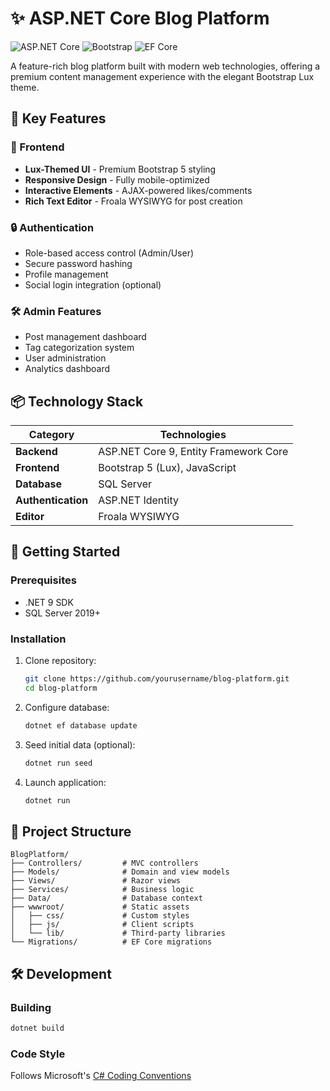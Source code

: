 
# ✨ ASP.NET Core Blog Platform

![ASP.NET Core](https://img.shields.io/badge/ASP.NET_Core-6.0+-512BD4?logo=dotnet)
![Bootstrap](https://img.shields.io/badge/Bootstrap-5.2-Lux_Theme-7952B3)
![EF Core](https://img.shields.io/badge/Entity_Framework-7.0-512BD4)

A feature-rich blog platform built with modern web technologies, offering a premium content management experience with the elegant Bootstrap Lux theme.

## 🌟 Key Features

### 🎨 Frontend
- **Lux-Themed UI** - Premium Bootstrap 5 styling
- **Responsive Design** - Fully mobile-optimized
- **Interactive Elements** - AJAX-powered likes/comments
- **Rich Text Editor** - Froala WYSIWYG for post creation

### 🔒 Authentication
- Role-based access control (Admin/User)
- Secure password hashing
- Profile management
- Social login integration (optional)

### 🛠️ Admin Features
- Post management dashboard
- Tag categorization system
- User administration
- Analytics dashboard

## 📦 Technology Stack

| Category          | Technologies                          |
|-------------------|---------------------------------------|
| **Backend**       | ASP.NET Core 9, Entity Framework Core |
| **Frontend**      | Bootstrap 5 (Lux), JavaScript         |
| **Database**      | SQL Server                            |
| **Authentication**| ASP.NET Identity                      |
| **Editor**        | Froala WYSIWYG                        |



## 🚀 Getting Started

### Prerequisites
- .NET 9 SDK
- SQL Server 2019+

### Installation
1. Clone repository:
   ```bash
   git clone https://github.com/yourusername/blog-platform.git
   cd blog-platform
   ```

2. Configure database:
   ```bash
   dotnet ef database update
   ```

3. Seed initial data (optional):
   ```bash
   dotnet run seed
   ```

4. Launch application:
   ```bash
   dotnet run
   ```

## 📂 Project Structure

```
BlogPlatform/
├── Controllers/         # MVC controllers
├── Models/              # Domain and view models
├── Views/               # Razor views
├── Services/            # Business logic
├── Data/                # Database context
├── wwwroot/             # Static assets
│   ├── css/             # Custom styles
│   ├── js/              # Client scripts
│   └── lib/             # Third-party libraries
└── Migrations/          # EF Core migrations
```

## 🛠️ Development

### Building
```bash
dotnet build
```

### Code Style
Follows Microsoft's [C# Coding Conventions](https://docs.microsoft.com/en-us/dotnet/csharp/fundamentals/coding-style/coding-conventions)
